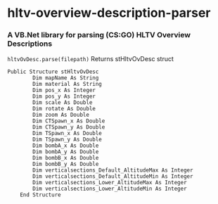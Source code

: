 # hltv-overview-description-parser
### A VB.Net library for parsing (CS:GO) HLTV Overview Descriptions


```hltvOvDesc.parse(filepath)```
Returns stHltvOvDesc struct
```    
Public Structure stHltvOvDesc
        Dim mapName As String
        Dim material As String
        Dim pos_x As Integer
        Dim pos_y As Integer
        Dim scale As Double
        Dim rotate As Double
        Dim zoom As Double
        Dim CTSpawn_x As Double
        Dim CTSpawn_y As Double
        Dim TSpawn_x As Double
        Dim TSpawn_y As Double
        Dim bombA_x As Double
        Dim bombA_y As Double
        Dim bombB_x As Double
        Dim bombB_y As Double
        Dim verticalsections_Default_AltitudeMax As Integer
        Dim verticalsections_Default_AltitudeMin As Integer
        Dim verticalsections_Lower_AltitudeMax As Integer
        Dim verticalsections_Lower_AltitudeMin As Integer
    End Structure
```
